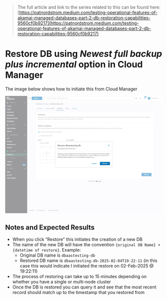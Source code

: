 
> The full article and link to the series related to this can be found here:  [https://patnordstrom.medium.com/testing-operational-features-of-akamai-managed-databases-part-2-db-restoration-capabilities-9560cf0b9217](https://patnordstrom.medium.com/testing-operational-features-of-akamai-managed-databases-part-2-db-restoration-capabilities-9560cf0b9217)
> 

# Restore DB using *Newest full backup plus incremental* option in Cloud Manager

The image below shows how to initiate this from Cloud Manager

![img/restore-latest-incremental-ui-1.png](img/restore-latest-incremental-ui-1.png)

## Notes and Expected Results

- When you click “Restore” this initiates the creation of a new DB
- The name of the new DB will have the convention `{original DB Name} + {datetime of restore}`.  Example:
    - Original DB name is `dbaastesting-db`
    - Restored DB name is `dbaastesting-db-2025-02-04T19-22-11` (in this case this would indicate I initiated the restore on 02-Feb-2025 @ 19:22:11)
- The process of restoring can take up to 15 minutes depending on whether you have a single or multi-node cluster
- Once the DB is restored you can query it and see that the most recent record should match up to the timestamp that you restored from